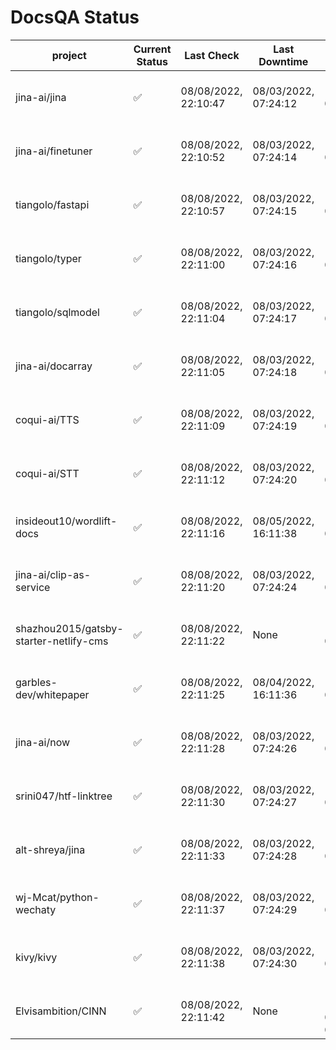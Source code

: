 # DocsQA Status

|               project                |Current Status|     Last Check     |   Last Downtime    |              % Uptime              |
|--------------------------------------|--------------|--------------------|--------------------|------------------------------------|
|jina-ai/jina                          |✅            |08/08/2022, 22:10:47|08/03/2022, 07:24:12|156.750 (since 07/29/2022, 16:38:18)|
|jina-ai/finetuner                     |✅            |08/08/2022, 22:10:52|08/03/2022, 07:24:14|156.763 (since 07/29/2022, 16:38:18)|
|tiangolo/fastapi                      |✅            |08/08/2022, 22:10:57|08/03/2022, 07:24:15|156.776 (since 07/29/2022, 16:38:18)|
|tiangolo/typer                        |✅            |08/08/2022, 22:11:00|08/03/2022, 07:24:16|156.778 (since 07/29/2022, 16:38:18)|
|tiangolo/sqlmodel                     |✅            |08/08/2022, 22:11:04|08/03/2022, 07:24:17|156.784 (since 07/29/2022, 16:38:18)|
|jina-ai/docarray                      |✅            |08/08/2022, 22:11:05|08/03/2022, 07:24:18|156.779 (since 07/29/2022, 16:38:18)|
|coqui-ai/TTS                          |✅            |08/08/2022, 22:11:09|08/03/2022, 07:24:19|156.785 (since 07/29/2022, 16:38:18)|
|coqui-ai/STT                          |✅            |08/08/2022, 22:11:12|08/03/2022, 07:24:20|156.784 (since 07/29/2022, 16:38:18)|
|insideout10/wordlift-docs             |✅            |08/08/2022, 22:11:16|08/05/2022, 16:11:38|138.509 (since 07/29/2022, 16:38:18)|
|jina-ai/clip-as-service               |✅            |08/08/2022, 22:11:20|08/03/2022, 07:24:24|156.801 (since 07/29/2022, 16:38:18)|
|shazhou2015/gatsby-starter-netlify-cms|✅            |08/08/2022, 22:11:22|None                |100.000 (since 08/03/2022, 10:30:18)|
|garbles-dev/whitepaper                |✅            |08/08/2022, 22:11:25|08/04/2022, 16:11:36|138.670 (since 07/29/2022, 16:38:18)|
|jina-ai/now                           |✅            |08/08/2022, 22:11:28|08/03/2022, 07:24:26|156.803 (since 07/29/2022, 16:38:18)|
|srini047/htf-linktree                 |✅            |08/08/2022, 22:11:30|08/03/2022, 07:24:27|185.241 (since 07/31/2022, 18:29:28)|
|alt-shreya/jina                       |✅            |08/08/2022, 22:11:33|08/03/2022, 07:24:28|156.799 (since 07/29/2022, 16:38:18)|
|wj-Mcat/python-wechaty                |✅            |08/08/2022, 22:11:37|08/03/2022, 07:24:29|156.803 (since 07/29/2022, 16:38:18)|
|kivy/kivy                             |✅            |08/08/2022, 22:11:38|08/03/2022, 07:24:30|156.805 (since 07/29/2022, 16:38:18)|
|Elvisambition/CINN                    |✅            |08/08/2022, 22:11:42|None                |100.000 (since 08/04/2022, 07:09:50)|
